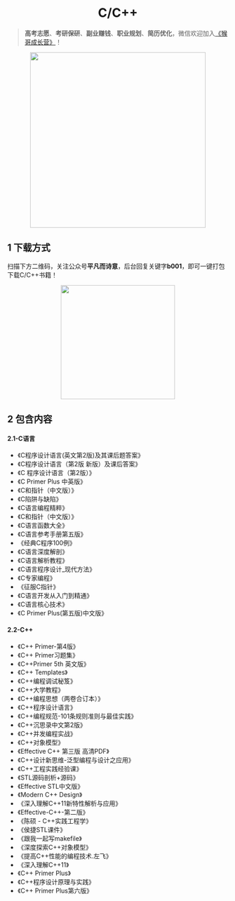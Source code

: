 <h1 align="center">C/C++</h1>

> **高考志愿**、**考研保研**、**副业赚钱**、**职业规划**、**简历优化**，微信欢迎加入[《猴哥成长营》](https://link.zhihu.com/?target=https%3A//www.yuque.com/jackpop/ulig5a/srnochggbsa2eltw%3FsingleDoc%23)！

<p align="center">
    <img src="https://s11.ax1x.com/2023/12/23/pi7qxU0.md.jpg" height="400"></img>
</p>

## 1 下载方式

扫描下方二维码，关注公众号**平凡而诗意**，后台回复关键字**b001**，即可一键打包下载C/C++书籍！

<p align="center">
    <img src="https://s1.ax1x.com/2022/07/10/jsCAdH.jpg" width="260" height="260"></img>
</p>

## 2 包含内容

#### 2.1-C语言


- 《C程序设计语言(英文第2版)及其课后题答案》
- 《C程序设计语言（第2版 新版）及课后答案》
- 《C 程序设计语言（第2版）》
- 《C Primer Plus 中英版》
- 《C和指针（中文版）》
- 《C陷阱与缺陷》
- 《C语言编程精粹》 
- 《C和指针（中文版）》 
- 《C语言函数大全》 
- 《C语言参考手册第五版》 
- 《经典C程序100例》 
- 《C语言深度解剖》 
- 《C语言解析教程》
- 《C语言程序设计\_现代方法》
- 《C专家编程》 
- 《征服C指针》 
- 《C语言开发从入门到精通》
- 《C语言核心技术》
- 《C Primer Plus(第五版)中文版》

#### 2.2-C++

- 《C++ Primer-第4版》 
- 《C++ Primer习题集》 
- 《C++Primer 5th 英文版》 
- 《C++ Templates》 
- 《C++编程调试秘笈》 
- 《C++大学教程》 
- 《C++编程思想（两卷合订本）》 
- 《C++程序设计语言》
- 《C++编程规范-101条规则准则与最佳实践》 
- 《C++沉思录中文第2版》 
- 《C++并发编程实战》 
- 《C++对象模型》 
- 《Effective C++  第三版 高清PDF》
- 《C++设计新思维-泛型编程与设计之应用》 
- 《C++工程实践经验课》 
- 《STL源码剖析+源码》 
- 《Effective STL中文版》 
- 《Modern C++ Design》 
- 《深入理解C++11新特性解析与应用》 
- 《Effective-C++-第二版》 
- 《陈硕 - C++实践工程学》 
- 《侯捷STL课件》 
- 《跟我一起写makefile》 
- 《深度探索C++对象模型》
- 《提高C++性能的编程技术.左飞》 
- 《深入理解C++11》 
- 《C++ Primer Plus》 
- 《C++程序设计原理与实践》 
- 《C++ Primer Plus第六版》 